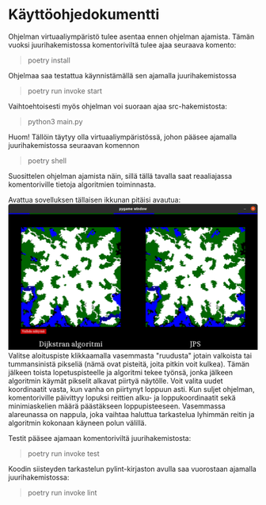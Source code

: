 # Käyttöohjedokumentti

Ohjelman virtuaaliympäristö tulee asentaa ennen ohjelman ajamista. Tämän vuoksi juurihakemistossa komentoriviltä tulee ajaa seuraava komento:

> poetry install

Ohjelmaa saa testattua käynnistämällä sen ajamalla juurihakemistossa

> poetry run invoke start

Vaihtoehtoisesti myös ohjelman voi suoraan ajaa src-hakemistosta:

> python3 main.py

Huom! Tällöin täytyy olla virtuaaliympäristössä, johon pääsee ajamalla juurihakemistossa seuraavan komennon

> poetry shell

Suosittelen ohjelman ajamista näin, sillä tällä tavalla saat reaaliajassa komentoriville tietoja algoritmien toiminnasta.

Avattua sovelluksen tällaisen ikkunan pitäisi avautua:
![Sovellusikkuna](/documentation/ikkuna.png)
Valitse aloituspiste klikkaamalla vasemmasta "ruudusta" jotain valkoista tai tummansinistä pikseliä (nämä ovat pisteitä, joita pitkin voit kulkea). Tämän jälkeen toista lopetuspisteelle ja algoritmi tekee työnsä, jonka jälkeen algoritmin käymät pikselit alkavat piirtyä näytölle. Voit valita uudet koordinaatit vasta, kun vanha on piirtynyt loppuun asti. Kun suljet ohjelman, komentoriville päivittyy lopuksi reittien alku- ja loppukoordinaatit sekä minimiaskelien määrä päästäkseen loppupisteeseen. Vasemmassa alareunassa on nappula, joka vaihtaa haluttua tarkastelua lyhimmän reitin ja algoritmin kokonaan käyneen polun välillä.

Testit pääsee ajamaan komentoriviltä juurihakemistosta:

> poetry run invoke test

Koodin siisteyden tarkastelun pylint-kirjaston avulla saa vuorostaan ajamalla juurihakemistossa:

> poetry run invoke lint